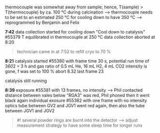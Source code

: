

thermocouple was somewhat away from sample; hence, T(sample) > T(thermocouple) by ca. 100 °C during calcination 
  --> thermocouple needs to be set to an estimated 250 °C for cooling down to have 350 °C
  --> reprogrammed by Benjamin and Felix 

**7:42** data collection started for cooling down "Cool down to catalysis" #55379
T equilibrated in thermocouple at 250 °C
data collection aborted at 8:20

> technician came in at 7:52 to refill cryo to 70 %

**8:21** catalysis started #55380 with frame time 30 s, potential run time of 3*60*2 = 3 h and gas ratio of 0.5 mL He, 16 mL H2, 4 mL CO2
intensity is gone, f was set to 100 %
abort 8.32 last frame 23 

catalysis still running

**8:39** exposure #55381 with 13 frames, no intensity --> Phil contacted
distance between vales below "RGA3" was red, Phil phoned then it went black again
individual exosure #55382 with one frame with no intensity
optics tube between GV2 and JGV1 went red again, then also the tube between JGV1 and JGV2

> #! several powder rings are burnt into the detector --> adjust measurement strategy to have some sleep time for longer runs










  

